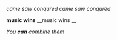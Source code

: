 *came saw conqured*
_came saw conqured_

**music wins**
__music wins __

_You **can** combine them_
